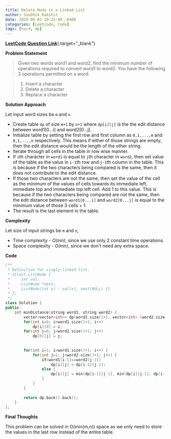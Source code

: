 ```yaml
---
title: Delete Node in a Linked List
author: Soubhik Rakshit
date: 2020-06-02 10:25:00 -0400
categories: [Leetcode, Code]
tags: [hard, dp]
---
```


[**LeetCode Question Link**](https://leetcode.com/problems/edit-distance/){:target="_blank"}

**Problem Statement**

> Given two words word1 and word2, find the minimum number of operations required to convert word1 to word2.
> You have the following 3 operations permitted on a word:

> 1. Insert a character
> 2. Delete a character
> 3. Replace a character

**Solution Approach**

Let input word sizes be `m` and `n`.
* Create table `dp` of size `m+1` by `n+1` where `dp[i][j]` is the the edit distance between word1[0...i] and word2[0...j].
* Initialize table by setting the first row and first column as `0,1,...,m` and `0,1,...,n` respectively. This means if either of those strings are empty, then the edit distance would be the length of the other string.
* Iterate through all cells in the table in row wise manner.
* If `i`th character in `word1` is equal to `j`th character in `word2`, then set value of the table as the value in `i-1`th row and `j-1`th column in the table. This is because if the two characters being compared is the same, then it does not contribute to the edit distance.
* If those two characters are not the same, then set the value of the cell as the minimum of the values of cells towards its immediate left, immediate top and immediate top left cell. Add 1 to this value. This is because if the two characters being compared are not the same, then the edit distance between `word1[0...i]` and `word2[0...j]` is equal to the minimum value of those 3 cells + 1.
* The result is the last element in the table.

**Complexity**

Let size of input strings be `m` and `n`,
* Time complexity - _O(mn)_, since we use only 2 constant time operations.
* Space complexity - _O(mn)_, since we don't need any extra space.

**Code**

```c++
/**
 * Definition for singly-linked list.
 * struct ListNode {
 *     int val;
 *     ListNode *next;
 *     ListNode(int x) : val(x), next(NULL) {}
 * };
 */
class Solution {
public:
    int minDistance(string word1, string word2) {
        vector<vector<int>> dp(word1.size()+1, vector<int> (word2.size()+1));
        for(int i=0; i<word1.size()+1; i++)
            dp[i][0] = i;
        for(int j=0; j<word2.size()+1; j++)
            dp[0][j] = j;
        
        
        for(int i=1; i<word1.size()+1; i++) {
            for(int j=1; j<word2.size()+1; j++) {
                if(word1[i-1]==word2[j-1])
                    dp[i][j] = dp[i-1][j-1];
                else {
                    dp[i][j] = min(dp[i-1][j-1], min(dp[i][j-1], dp[i-1][j]))+1;
                }
            }
        }
        
        return dp.back().back();
    }
};
```

**Final Thoughts**

This problem can be solved in O(min(m,n)) space as we only need to store the values in the last row instead of the entire table.